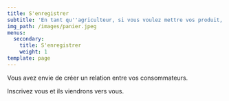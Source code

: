 ```yaml
---
title: S'enregistrer
subtitle: 'En tant qu''agriculteur, si vous voulez mettre vos produit, c''est par ici.'
img_path: /images/panier.jpeg
menus:
  secondary:
    title: S'enregistrer
    weight: 1
template: page
---
```

Vous avez envie de créer un relation entre vos consommateurs. 

Inscrivez vous et ils viendrons vers vous.